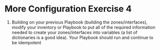 # More Configuration Exercise 4

1. Building on your previous Playbook (building the zones/interfaces), modify your inventory or Playbook to put all of the required information needed to create your zones/interfaces into variables (a list of dictionaries is a good idea). Your Playbook should run and continue to be idempotent
